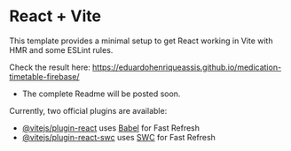 # React + Vite

This template provides a minimal setup to get React working in Vite with HMR and some ESLint rules.

Check the result here: https://eduardohenriqueassis.github.io/medication-timetable-firebase/

- The complete Readme will be posted soon.



Currently, two official plugins are available:

- [@vitejs/plugin-react](https://github.com/vitejs/vite-plugin-react/blob/main/packages/plugin-react/README.md) uses [Babel](https://babeljs.io/) for Fast Refresh
- [@vitejs/plugin-react-swc](https://github.com/vitejs/vite-plugin-react-swc) uses [SWC](https://swc.rs/) for Fast Refresh
